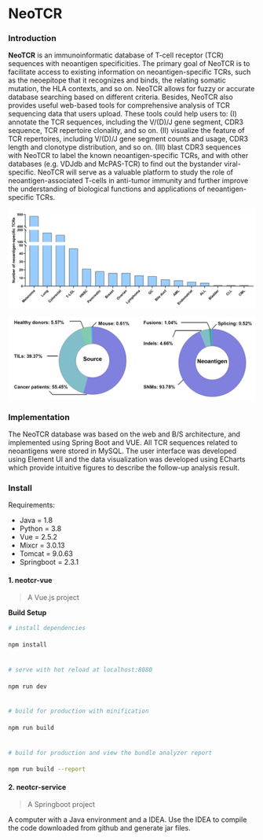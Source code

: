 # NeoTCR
### Introduction

**NeoTCR** is an immunoinformatic database of T-cell receptor (TCR) sequences with neoantigen specificities. The primary goal of NeoTCR is to facilitate access to existing information on neoantigen-specific TCRs, such as the neoepitope that it recognizes and binds, the relating somatic mutation, the HLA contexts, and so on. NeoTCR allows for fuzzy or accurate database searching based on different criteria. Besides, NeoTCR also provides useful web-based tools for comprehensive analysis of TCR sequencing data that users upload. These tools could help users to: (I) annotate the TCR sequences, including the V/(D)/J gene segment, CDR3 sequence, TCR repertoire clonality, and so on. (II) visualize the feature of TCR repertoires, including V/(D)/J gene segment counts and usage, CDR3 length and clonotype distribution, and so on. (III) blast CDR3 sequences with NeoTCR to label the known neoantigen-specific TCRs, and with other databases (e.g. VDJdb and McPAS-TCR) to find out the bystander viral-specific. NeoTCR will serve as a valuable platform to study the role of neoantigen-associated T-cells in anti-tumor immunity and further improve the understanding of biological functions and applications of neoantigen-specific TCRs.

![figure1](./imgs/figure1.jpg)

![figure2](./imgs/figure2.jpg)

### Implementation

The NeoTCR database was based on the web and B/S architecture, and implemented using Spring Boot and VUE. All TCR sequences related to neoantigens were stored in MySQL. The user interface was developed using Element UI and the data visualization was developed using ECharts which provide intuitive figures to describe the follow-up analysis result.

### Install
Requirements:
 - Java = 1.8  
 - Python = 3.8  
 - Vue = 2.5.2  
 - Mixcr = 3.0.13  
 - Tomcat = 9.0.63  
 - Springboot = 2.3.1    

#### 1. neotcr-vue

   > A Vue.js project  

   **Build Setup**

   ``` bash
   # install dependencies
   
   npm install
   
   
   # serve with hot reload at localhost:8080
   
   npm run dev
   
   
   # build for production with minification
   
   npm run build
   
   
   # build for production and view the bundle analyzer report
   
   npm run build --report
   ```

#### 2. neotcr-service

   > A Springboot project  

A computer with a Java environment and a IDEA. Use the IDEA to compile the code downloaded from github and generate jar files.
